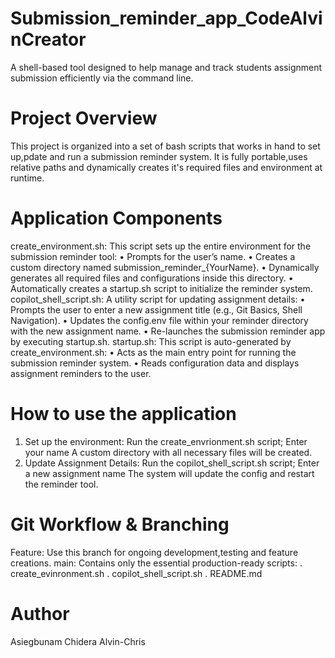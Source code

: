 # Submission_reminder_app_CodeAlvinCreator
A shell-based tool designed to help manage and track students assignment submission efficiently via the command line. 

# Project Overview 
This project is organized into a set of bash scripts that works in hand to set up,pdate and run a submission reminder system. It is fully portable,uses relative paths and dynamically creates it's required files and environment at runtime. 

# Application Components
create_environment.sh: This script sets up the entire environment for the submission reminder tool:
	•	Prompts for the user’s name.
	•	Creates a custom directory named submission_reminder_{YourName}.
	•	Dynamically generates all required files and configurations inside this directory.
	•	Automatically creates a startup.sh script to initialize the reminder system.
copilot_shell_script.sh: A utility script for updating assignment details:
	•	Prompts the user to enter a new assignment title (e.g., Git Basics, Shell Navigation).
	•	Updates the config.env file within your reminder directory with the new assignment name.
	•	Re-launches the submission reminder app by executing startup.sh.
 startup.sh: This script is auto-generated by create_environment.sh:
	•	Acts as the main entry point for running the submission reminder system.
	•	Reads configuration data and displays assignment reminders to the user.

# How to use the application 
1. Set up the environment: Run the create_envrionment.sh script;
   Enter your name
   A custom directory with all necessary files will be created.
2. Update Assignment Details: Run the copilot_shell_script.sh script;
   Enter a new assignment name
   The system will update the config and restart the reminder tool.

# Git Workflow & Branching 
Feature: Use this branch for ongoing development,testing and feature creations. 
main: Contains only the essential production-ready scripts:
 . create_evinronment.sh 
 . copilot_shell_script.sh 
 . README.md 

# Author 
Asiegbunam Chidera Alvin-Chris 
